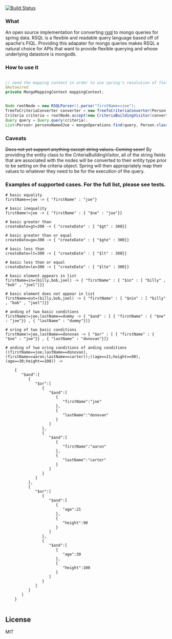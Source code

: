 [![Build Status](https://travis-ci.org/RutledgePaulV/rsql-mongodb.svg)](https://travis-ci.org/RutledgePaulV/rsql-mongodb)

### What

An open source implementation for converting [rsql](https://github.com/jirutka/rsql-parser) to mongo queries for spring
data. RSQL is a flexible and readable query language based off of apache's FIQL. Providing this adapater for mongo queries
makes RSQL a natural choice for APIs that want to provide flexible querying and whose underlying datastore is mongodb.


### How to use it
```java

// need the mapping context in order to use spring's resolution of fields based on the incoming names
@Autowired
private MongoMappingContext mappingContext;


Node rootNode = new RSQLParser().parse("firstName==joe");
TreeToCriteriaConverter converter = new TreeToCriteriaConverter(Person.class, mappingContext);
Criteria criteria = rootNode.accept(new CriteriaBuildingVisitor(converter));
Query query = Query.query(criteria);
List<Person> personsNamedJoe = mongoOperations.find(query, Person.class);
```


### Caveats
~~Does not yet support anything except string values. Coming soon!~~
By providing the entity class to the CriteriaBuildingVisitor, all of the string fields
that are associated with the nodes will be converted to their entity type prior to be
setting on the criteria object. Spring will then appropriately map their values to whatever
they need to be for the execution of the query.


### Examples of supported cases. For the full list, please see tests.

```
# basic equality
firstName==joe -> { "firstName" : "joe"}

# basic inequality
firstName!=joe -> { "firstName" : { "$ne" : "joe"}}

# basic greater than
createDate=gt=300 -> { "createDate" : { "$gt" : 300}}

# basic greater than or equal
createDate=ge=300 -> { "createDate" : { "$gte" : 300}}

# basic less than
createDate=lt=300 -> { "createDate" : { "$lt" : 300}}

# basic less than or equal
createDate=le=300 -> { "createDate" : { "$lte" : 300}}

# basic element appears in list
firstName=in=(billy,bob,joel) -> { "firstName" : { "$in" : [ "billy" , "bob" , "joel"]}}

# basic element does not appear in list
firstName=out=(billy,bob,joel) -> { "firstName" : { "$nin" : [ "billy" , "bob" , "joel"]}}

# anding of two basic conditions
firstName!=joe;lastName==dummy -> { "$and" : [ { "firstName" : { "$ne" : "joe"}} , { "lastName" : "dummy"}]}

# oring of two basic conditions
firstName!=joe,lastName==donovan -> { "$or" : [ { "firstName" : { "$ne" : "joe"}} , { "lastName" : "donovan"}]}

# anding of two oring conditions of anding conditions
((firstName==joe;lastName==donovan),(firstName==aaron;lastName==carter));((age==21;height==90),(age==30;height==100)) -> 

    {
       "$and":[
          {
             "$or":[
                {
                   "$and":[
                      {
                         "firstName":"joe"
                      },
                      {
                         "lastName":"donovan"
                      }
                   ]
                },
                {
                   "$and":[
                      {
                         "firstName":"aaron"
                      },
                      {
                         "lastName":"carter"
                      }
                   ]
                }
             ]
          },
          {
             "$or":[
                {
                   "$and":[
                      {
                         "age":21
                      },
                      {
                         "height":90
                      }
                   ]
                },
                {
                   "$and":[
                      {
                         "age":30
                      },
                      {
                         "height":100
                      }
                   ]
                }
             ]
          }
       ]
    }
    
```


## License
MIT